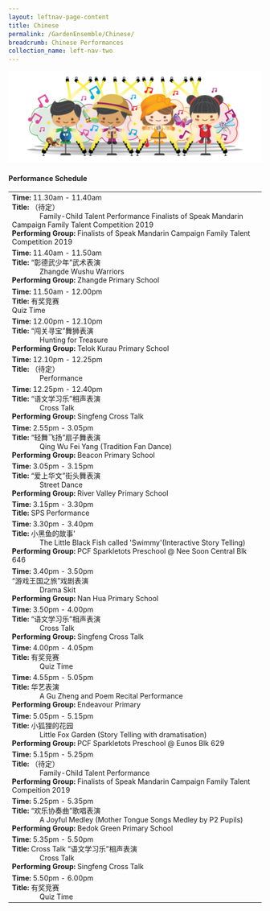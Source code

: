 ```yaml
---
layout: leftnav-page-content
title: Chinese
permalink: /GardenEnsemble/Chinese/
breadcrumb: Chinese Performances
collection_name: left-nav-two
---
```


<img src="/images/17_Singing mascots-02.png" alt="" />


#### Performance Schedule

 
<table class="table-h">
  <tr>
    <td COLSPAN="2">
    <b>Time: </b>11.30am - 11.40am
      <br><b>Title: </b>（待定）<br><span style="padding-left:55px;">Family-Child Talent Performance Finalists of Speak Mandarin Campaign Family Talent Competition 2019</span>
      <br><b>Performing Group: </b>Finalists of Speak Mandarin Campaign Family Talent Competition 2019
    </td>
  </tr>
  <tr>
    <td COLSPAN="2">
    <b>Time: </b>11.40am - 11.50am
    <br><b>Title: </b>“彰德武少年”武术表演<br><span style="padding-left:55px;">Zhangde Wushu Warriors</span>
    <br><b>Performing Group: </b>Zhangde Primary School
    </td>
  </tr>
  <tr>
    <td COLSPAN="2">
    <b>Time: </b>11.50am - 12.00pm
    <br><b>Title: </b>有奖竞赛<br>Quiz Time
    </td>
  </tr>
  <tr>
    <td COLSPAN="2">
    <b>Time: </b>12.00pm - 12.10pm
     <br><b>Title: </b>“闯关寻宝”舞狮表演 <br><span style="padding-left:55px;">Hunting for Treasure</span>
    <br><b>Performing Group: </b>Telok Kurau Primary School
    </td>
  </tr>
  <tr>
    <td COLSPAN="2">
    <b>Time: </b>12.10pm - 12.25pm
    <br><b>Title: </b>（待定）<br><span style="padding-left:55px;">Performance</span>　
    </td>
  </tr>
  <tr>
    <td COLSPAN="2">
   <b>Time: </b> 12.25pm - 12.40pm
    <br><b>Title: </b>“语文学习乐”相声表演 <br><span style="padding-left:55px;">Cross Talk  </span>
    <br><b>Performing Group: </b>Singfeng Cross Talk
    </td>
  </tr>
  <tr>
    <td COLSPAN="2">
    <b>Time: </b>2.55pm - 3.05pm
    <br><b>Title: </b>“轻舞飞扬”扇子舞表演<br><span style="padding-left:55px;"> Qing Wu Fei Yang (Tradition Fan Dance)</span>
    <br><b>Performing Group: </b>Beacon Primary School
    </td>
  </tr>
  <tr>
    <td COLSPAN="2">
    <b>Time: </b>3.05pm - 3.15pm
    <br><b>Title: </b>“爱上华文”街头舞表演 <br><span style="padding-left:55px;">Street Dance</span>
    <br><b>Performing Group: </b>River Valley Primary School
    </td>
  </tr>
  <tr>
    <td COLSPAN="2">
   <b>Time: </b> 3.15pm - 3.30pm
    <br><b>Title: </b>SPS Performance
    </td>
  </tr>
  <tr>
    <td COLSPAN="2">
    <b>Time: </b>3.30pm - 3.40pm
    <br><b>Title: </b>小黑鱼的故事'<br>
     <span style="padding-left:55px;"> The Little Black Fish called 'Swimmy'(Interactive Story Telling)</span>  
    <br><b>Performing Group: </b>PCF Sparkletots Preschool @ Nee Soon Central Blk 646
    </td>
  </tr>
  <tr>
    <td COLSPAN="2">
    <b>Time: </b>3.40pm - 3.50pm
    <br>“游戏王国之旅”戏剧表演 <br><span style="padding-left:55px;">Drama Skit</span>
    <br><b>Performing Group: </b>Nan Hua Primary School
    </td>
  </tr>
  <tr>
    <td COLSPAN="2">
    <b>Time: </b>3.50pm - 4.00pm
    <br><b>Title: </b>“语文学习乐”相声表演 <br><span style="padding-left:55px;">Cross Talk</span>
    <br><b>Performing Group: </b>Singfeng Cross Talk
    </td>
  </tr>
   <tr>
    <td COLSPAN="2">
    <b>Time: </b>4.00pm - 4.05pm
    <br><b>Title: </b>有奖竞赛 <br><span style="padding-left:55px;">Quiz Time　
    </td>
  </tr>
   <tr>
    <td COLSPAN="2">
    <b>Time: </b>4.55pm - 5.05pm
    <br><b>Title: </b>华艺表演 <br><span style="padding-left:55px;">A Gu Zheng and Poem Recital Performance</span> 
    <br><b>Performing Group: </b>Endeavour Primary
    </td>
  </tr>
   <tr>
    <td COLSPAN="2">
    <b>Time: </b>5.05pm - 5.15pm
    <br><b>Title: </b>小狐狸的花园 <br><span style="padding-left:55px;">Little Fox Garden (Story Telling with dramatisation)</span>  
    <br><b>Performing Group: </b>PCF Sparkletots Preschool @ Eunos Blk 629
    </td>
  </tr>
  <tr>
    <td COLSPAN="2">
    <b>Time: </b>5.15pm - 5.25pm
    <br><b>Title: </b>（待定）<br><span style="padding-left:55px;">Family-Child Talent Performance </span>
    <br><b>Performing Group: </b>Finalists of Speak Mandarin Campaign Family Talent Compeition 2019 
    </td>
  </tr>
  <tr>
    <td COLSPAN="2">
    <b>Time: </b>5.25pm - 5.35pm
    <br><b>Title: </b>“欢乐协奏曲”歌唱表演<br><span style="padding-left:55px;">A Joyful Medley (Mother Tongue Songs Medley by P2 Pupils)</span>  
    <br><b>Performing Group: </b>Bedok Green Primary School
    </td>
  </tr>
  <tr>
    <td COLSPAN="2">
    <b>Time: </b>5.35pm - 5.50pm
    <br><b>Title: </b>Cross Talk “语文学习乐”相声表演<br><span style="padding-left:55px;">Cross Talk</span> 
    <br><b>Performing Group: </b>Singfeng Cross Talk
    </td>
  </tr>
  <tr>
    <td COLSPAN="2">
    <b>Time: </b>5.50pm - 6.00pm
    <br><b>Title: </b>有奖竞赛 <br><span style="padding-left:55px;">Quiz Time</span>　
    </td>
  </tr>
</table>

